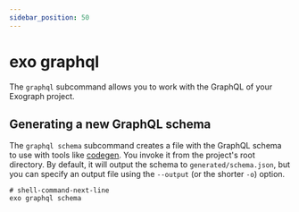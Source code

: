 ```yaml
---
sidebar_position: 50
---
```


# exo graphql

The `graphql` subcommand allows you to work with the GraphQL of your Exograph project.

## Generating a new GraphQL schema

The `graphql schema` subcommand creates a file with the GraphQL schema to use with tools like [codegen](https://the-guild.dev/graphql/codegen). You invoke it from the project's root directory. By default, it will output the schema to `generated/schema.json`, but you can specify an output file using the `--output` (or the shorter `-o`) option.

```shell-session
# shell-command-next-line
exo graphql schema
```
